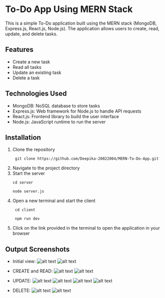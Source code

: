 # To-Do App Using MERN Stack

This is a simple To-Do application built using the MERN stack (MongoDB, Express.js, React.js, Node.js). The application allows users to create, read, update, and delete tasks.

## Features

- Create a new task
- Read all tasks
- Update an existing task
- Delete a task

## Technologies Used

- MongoDB: NoSQL database to store tasks
- Express.js: Web framework for Node.js to handle API requests
- React.js: Frontend library to build the user interface
- Node.js: JavaScript runtime to run the server

## Installation

1. Clone the repository
   ```
    git clone https://github.com/Deepika-20022004/MERN-To-Do-App.git
    ```
2. Navigate to the project directory
3. Start the server
    ```
    cd server
    ```
    ```
    node server.js
    ```
4. Open a new terminal and start the client
   ```
    cd client
   ```
   ```
    npm run dev
   ```
6. Click on the link provided in the terminal to open the application in your browser 

## Output Screenshots

- Initial view:
![alt text](client/image.png)
![alt text](client/image-6.png)

- CREATE and READ:
![alt text](client/image-1.png)
![alt text](client/image-7.png)

- UPDATE:
![alt text](client/image-2.png)
![alt text](client/image-3.png)
![alt text](client/image-4.png)
![alt text](client/image-8.png)

- DELETE:
![alt text](client/image-5.png)
![alt text](client/image-9.png)
